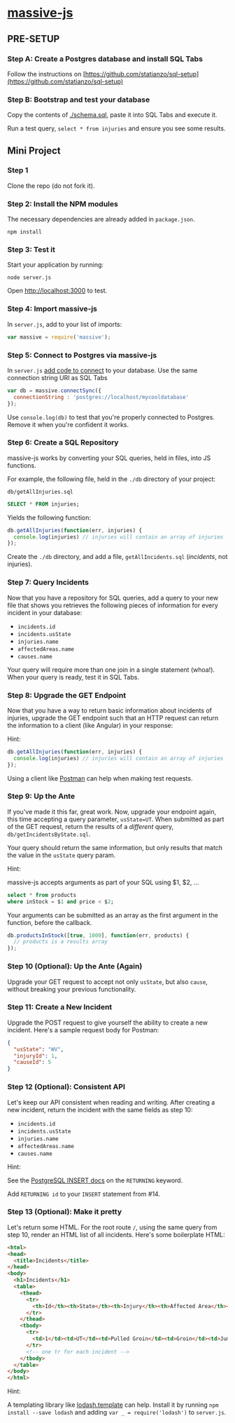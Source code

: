 # [massive-js](https://massive-js.readthedocs.io/en/latest/)

## PRE-SETUP

### Step A: Create a Postgres database and install SQL Tabs

Follow the instructions on [https://github.com/statianzo/sql-setup](https://github.com/statianzo/sql-setup)

### Step B: Bootstrap and test your database
 
Copy the contents of [./schema.sql](https://github.com/statianzo/massive-demo/blob/master/schema.sql),
paste it into SQL Tabs and execute it.

Run a test query, `select * from injuries` and ensure you see some results.

## Mini Project

### Step 1

Clone the repo (do not fork it).

### Step 2: Install the NPM modules

The necessary dependencies are already added in `package.json`.

```
npm install
```

### Step 3: Test it

Start your application by running:

```
node server.js
``` 

Open [http://localhost:3000](http://localhost:3000) to test.

### Step 4: Import massive-js
 
In `server.js`, add to your list of imports:

```js
var massive = require('massive');
```

### Step 5: Connect to Postgres via massive-js

In `server.js` [add code to connect](https://github.com/robconery/massive-js#express-example)
to your database. Use the same connection string URI as SQL Tabs

```js
var db = massive.connectSync({
  connectionString : 'postgres://localhost/mycooldatabase'
});
```

Use `console.log(db)` to test that you're properly connected to Postgres.
Remove it when you're confident it works.

### Step 6: Create a SQL Repository

massive-js works by converting your SQL queries, held in files, into JS functions.

For example, the following file, held in the `./db` directory of your project:

`db/getAllInjuries.sql`
```sql
SELECT * FROM injuries;
```

Yields the following function:

```js
db.getAllInjuries(function(err, injuries) {
  console.log(injuries) // injuries will contain an array of injuries
});
```

Create the `./db` directory, and add a file, `getAllIncidents.sql`
(_incidents_, not injuries).

### Step 7: Query Incidents

Now that you have a repository for SQL queries, add a query to your new file
that shows you retrieves the following pieces of information for every incident
in your database:

* `incidents.id`
* `incidents.usState`
* `injuries.name`
* `affectedAreas.name`
* `causes.name`

Your query will require more than one join in a single statement (whoa!). When
your query is ready, test it in SQL Tabs.

### Step 8: Upgrade the GET Endpoint

Now that you have a way to return basic information about incidents of
injuries, upgrade the GET endpoint such that an HTTP request can return the
information to a client (like Angular) in your response:

Hint:

```js
db.getAllInjuries(function(err, injuries) {
  console.log(injuries) // injuries will contain an array of injuries
});
```

Using a client like [Postman](https://www.getpostman.com/) can help when making
test requests.

### Step 9: Up the Ante

If you've made it this far, great work. Now, upgrade your endpoint again, this
time accepting a query parameter, `usState=UT`. When  submitted as part of the
GET request, return the results of a _different_ query, `db/getIncidentsByState.sql`.

Your query should return the same information, but only results that match the
value in the `usState` query param.

Hint:

massive-js accepts arguments as part of your SQL using $1, $2, ...

```sql
select * from products
where inStock = $1 and price < $2;
```

Your arguments can be submitted as an array as the first argument in the
function, before the callback.

```js
db.productsInStock([true, 1000], function(err, products) {
  // products is a results array
});
```

### Step 10 (Optional): Up the Ante (Again)

Upgrade your GET request to accept not only `usState`, but also `cause`,
without breaking your previous functionality.

### Step 11: Create a New Incident

Upgrade the POST request to give yourself the ability to create a new incident.
Here's a sample request body for Postman:

```json
{
  "usState": "WV",
  "injuryId": 1,
  "causeId": 5
}
```

### Step 12 (Optional): Consistent API

Let's keep our API consistent when reading and writing. After creating a new
incident, return the incident with the same fields as step 10:

* `incidents.id`
* `incidents.usState`
* `injuries.name`
* `affectedAreas.name`
* `causes.name`

Hint:

See the [PostgreSQL INSERT docs](https://www.postgresql.org/docs/9.6/static/sql-insert.html)
on the `RETURNING` keyword.

Add `RETURNING id` to your `INSERT` statement from #14.


### Step 13 (Optional): Make it pretty

Let's return some HTML. For the root route `/`, using the same query from step 10, render an HTML list
of all incidents. Here's some boilerplate HTML:

```html
<html>
<head>
  <title>Incidents</title>
</head>
<body>
  <h1>Incidents</h1>
  <table>
    <thead>
      <tr>
        <th>Id</th><th>State</th><th>Injury</th><th>Affected Area</th><th>Cause</th>
      </tr>
    </thead>
    <tbody>
      <tr>
        <td>1</td><td>UT</td><td>Pulled Groin</td><td>Groin</td><td>Jumping jacks</td>
      </tr>
      <!-- one tr for each incident -->
    </tbody>
  </table>
</body>
</html>
```

Hint:

A templating library like [lodash.template](https://lodash.com/docs/4.17.1#template) can help.
Install it by running `npm install --save lodash` and adding `var _ = require('lodash')` to `server.js`.
